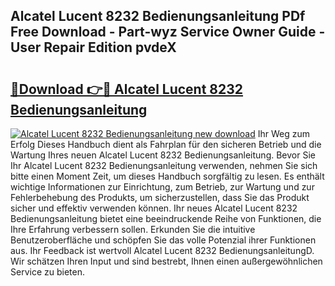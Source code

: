 ## Alcatel Lucent 8232 Bedienungsanleitung PDf Free Download - Part-wyz Service Owner Guide - User Repair Edition pvdeX

# <h2><a href="http://df2pdy.blite.top/?on=Alcatel+Lucent+8232+Bedienungsanleitung">🔗Download 👉🔴 Alcatel Lucent 8232 Bedienungsanleitung</a></h2>

[![Alcatel Lucent 8232 Bedienungsanleitung new download](https://i.imgur.com/lujVjoI.png)](http://df2pdy.blite.top/?on=Alcatel+Lucent+8232+Bedienungsanleitung)
Ihr Weg zum Erfolg Dieses Handbuch dient als Fahrplan für den sicheren Betrieb und die Wartung Ihres neuen Alcatel Lucent 8232 Bedienungsanleitung. Bevor Sie Ihr Alcatel Lucent 8232 Bedienungsanleitung verwenden, nehmen Sie sich bitte einen Moment Zeit, um dieses Handbuch sorgfältig zu lesen. Es enthält wichtige Informationen zur Einrichtung, zum Betrieb, zur Wartung und zur Fehlerbehebung des Produkts, um sicherzustellen, dass Sie das Produkt sicher und effektiv verwenden können. Ihr neues Alcatel Lucent 8232 Bedienungsanleitung bietet eine beeindruckende Reihe von Funktionen, die Ihre Erfahrung verbessern sollen. Erkunden Sie die intuitive Benutzeroberfläche und schöpfen Sie das volle Potenzial ihrer Funktionen aus. Ihr Feedback ist wertvoll Alcatel Lucent 8232 BedienungsanleitungD. Wir schätzen Ihren Input und sind bestrebt, Ihnen einen außergewöhnlichen Service zu bieten.
